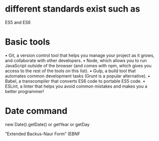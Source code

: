 # different standards exist such as 
ES5 and ES6

# Basic tools
• Git, a version control tool that helps you manage your project as it grows, and
collaborate with other developers.
• Node, which allows you to run JavaScript outside of the browser (and comes with
npm, which gives you access to the rest of the tools on this list).
• Gulp, a build tool that automates common development tasks (Grunt is a popular
alternative).
• Babel, a transcompiler that converts ES6 code to portable ES5 code.
• ESLint, a linter that helps you avoid common mistakes and makes you a better
programmer!
# Date command
new Date().getDate() or getYear or getDay

“Extended Backus-Naur Form” (EBNF
